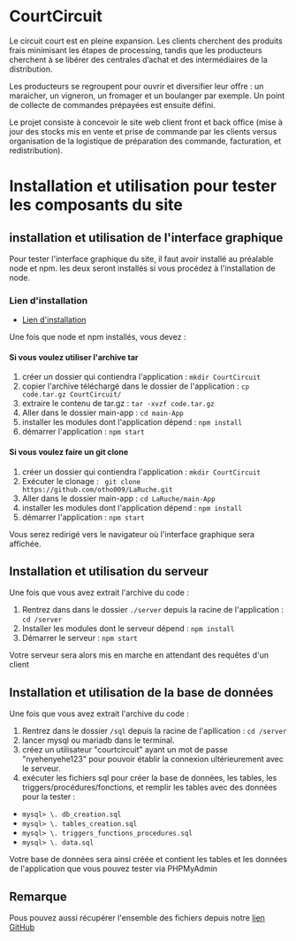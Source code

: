 # CourtCircuit
Le circuit court est en pleine expansion. Les clients cherchent des produits frais minimisant les étapes de processing, tandis que les producteurs cherchent à se libérer des centrales d’achat et des intermédiaires de la distribution.

Les producteurs se regroupent pour ouvrir et diversifier leur offre : un maraicher, un vigneron, un fromager et un boulanger par exemple. Un point de collecte de commandes prépayées est ensuite défini.

Le projet consiste à concevoir le site web client front et back office (mise à jour des stocks mis en vente et prise de commande par les clients versus organisation de la logistique de préparation des commande, facturation, et redistribution).

# Installation et utilisation pour tester les composants du site
## installation et utilisation de l'interface graphique
Pour tester l'interface graphique du site, il faut avoir installé au préalable node et npm. les deux seront installés  si vous procédez à  l'installation de node.

### Lien d'installation
- [Lien d'installation](https://nodejs.org/en/download/)

Une fois que node et npm installés, vous devez :
#### Si vous voulez utiliser l'archive tar 

1. créer un dossier qui contiendra l'application : `mkdir CourtCircuit`
2. copier l'archive téléchargé dans le dossier de l'application : `cp code.tar.gz CourtCircuit/` 
3. extraire le contenu de tar.gz : `tar -xvzf code.tar.gz`
4. Aller dans le dossier main-app  : `cd main-App`
5. installer les modules dont l'application dépend : `npm install`
5. démarrer l'application : `npm start`

#### Si vous voulez faire un git clone  
1. créer un dossier qui contiendra l'application : `mkdir CourtCircuit`
2. Exécuter le clonage : ` git clone https://github.com/otho009/LaRuche.git`
3. Aller dans le dossier main-app  : `cd LaRuche/main-App`
4. installer les modules dont l'application dépend : `npm install`
5. démarrer l'application : `npm start`


Vous serez redirigé vers le navigateur où l'interface graphique sera affichée.

## Installation et utilisation du serveur
Une fois que vous avez extrait l'archive du code :
1. Rentrez dans dans le dossier `./server` depuis la racine de l'application : `cd /server`
2. Installer les modules dont le serveur dépend : `npm install`
3. Démarrer le serveur : `npm start`

Votre serveur sera alors mis en marche en attendant des requêtes d'un client

## Installation et utilisation de la base de données
Une fois que vous avez extrait l'archive du code :
1. Rentrez dans le dossier `/sql` depuis la racine de l'apllication : `cd /server`
2. lancer mysql ou mariadb dans le terminal.
3. créez un utilisateur "courtcircuit" ayant un mot de passe "nyehenyehe123" pour pouvoir établir la connexion ultérieurement avec le serveur. 
4. exécuter les fichiers sql pour créer la base de données, les tables, les triggers/procédures/fonctions, et remplir les tables avec des données pour la tester :
  * `mysql> \. db_creation.sql`
  * `mysql> \. tables_creation.sql`
  * `mysql> \. triggers_functions_procedures.sql`
  * `mysql> \. data.sql`

Votre base de données sera ainsi créée et contient les tables et les données de l'application que vous pouvez tester via PHPMyAdmin

## Remarque
Pous pouvez aussi récupérer l'ensemble des fichiers depuis notre [lien GitHub](https://github.com/otho009/LaRuche)
